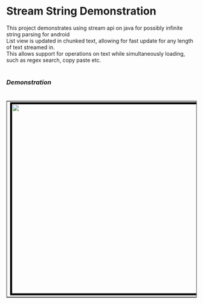 # Stream String Demonstration
This project demonstrates using stream api on java for possibly infinite string parsing for android 
<br />List view is updated in chunked text, allowing for fast update for any length of text streamed in. 
<br />This allows support for operations on text while simultaneously loading, such as regex search, copy paste etc.
<br /><br /><h3><em>Demonstration</em><h3>
<table  border="1" align="left"><tr><td><img style="border:5px solid black;" src="/demonstation.gif" width="700" height="500"></td></tr></table>
